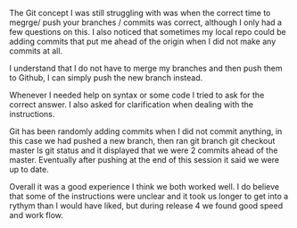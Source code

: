 The Git concept I was still struggling with was when the correct time to megrge/ push your branches / commits was correct, although I only had a few questions on this. I also noticed that sometimes my local repo could be adding commits that put me ahead of the origin when I did not make any commits at all.

I understand that I do not have to merge my branches and then push them to Github, I can simply push the new branch instead.

Whenever I needed help on syntax or some code I tried to ask for the correct answer. I also asked for clarification when dealing with the instructions.

Git has been randomly adding commits when I did not commit anything, in this case we had pushed a new branch, then ran git branch git checkout master ls git status and it displayed that we were 2 commits ahead of the master. Eventually after pushing at the end of this session it said we were up to date.

Overall it was a good experience I think we both worked well. I do believe that some of the instructions were unclear and it took us longer to get into a rythym than I would have liked, but during release 4 we found good speed and work flow.